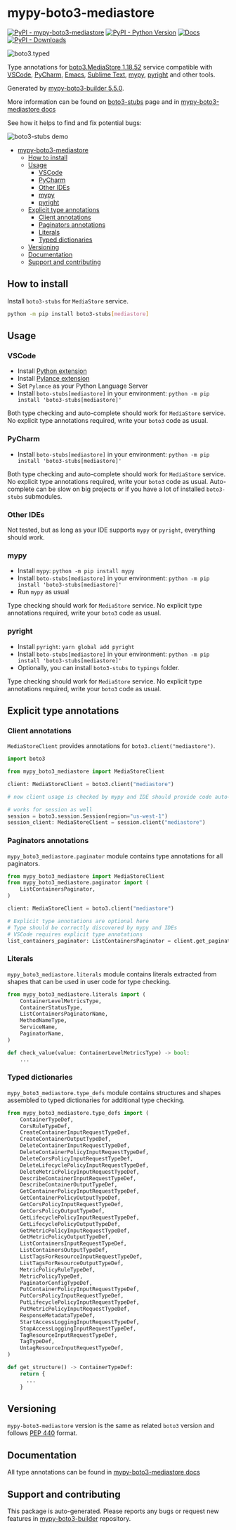 <a id="mypy-boto3-mediastore"></a>

# mypy-boto3-mediastore

[![PyPI - mypy-boto3-mediastore](https://img.shields.io/pypi/v/mypy-boto3-mediastore.svg?color=blue)](https://pypi.org/project/mypy-boto3-mediastore)
[![PyPI - Python Version](https://img.shields.io/pypi/pyversions/mypy-boto3-mediastore.svg?color=blue)](https://pypi.org/project/mypy-boto3-mediastore)
[![Docs](https://img.shields.io/readthedocs/mypy-boto3-builder.svg?color=blue)](https://mypy-boto3-builder.readthedocs.io/)
[![PyPI - Downloads](https://img.shields.io/pypi/dw/mypy-boto3-mediastore?color=blue)](https://pypistats.org/packages/mypy-boto3-mediastore)

![boto3.typed](https://github.com/vemel/mypy_boto3_builder/raw/master/logo.png)

Type annotations for
[boto3.MediaStore 1.18.52](https://boto3.amazonaws.com/v1/documentation/api/1.18.52/reference/services/mediastore.html#MediaStore)
service compatible with [VSCode](https://code.visualstudio.com/),
[PyCharm](https://www.jetbrains.com/pycharm/),
[Emacs](https://www.gnu.org/software/emacs/),
[Sublime Text](https://www.sublimetext.com/),
[mypy](https://github.com/python/mypy),
[pyright](https://github.com/microsoft/pyright) and other tools.

Generated by
[mypy-boto3-builder 5.5.0](https://github.com/vemel/mypy_boto3_builder).

More information can be found on
[boto3-stubs](https://pypi.org/project/boto3-stubs/) page and in
[mypy-boto3-mediastore docs](https://vemel.github.io/boto3_stubs_docs/mypy_boto3_mediastore/)

See how it helps to find and fix potential bugs:

![boto3-stubs demo](https://github.com/vemel/mypy_boto3_builder/raw/master/demo.gif)

- [mypy-boto3-mediastore](#mypy-boto3-mediastore)
  - [How to install](#how-to-install)
  - [Usage](#usage)
    - [VSCode](#vscode)
    - [PyCharm](#pycharm)
    - [Other IDEs](#other-ides)
    - [mypy](#mypy)
    - [pyright](#pyright)
  - [Explicit type annotations](#explicit-type-annotations)
    - [Client annotations](#client-annotations)
    - [Paginators annotations](#paginators-annotations)
    - [Literals](#literals)
    - [Typed dictionaries](#typed-dictionaries)
  - [Versioning](#versioning)
  - [Documentation](#documentation)
  - [Support and contributing](#support-and-contributing)

<a id="how-to-install"></a>

## How to install

Install `boto3-stubs` for `MediaStore` service.

```bash
python -m pip install boto3-stubs[mediastore]
```

<a id="usage"></a>

## Usage

<a id="vscode"></a>

### VSCode

- Install
  [Python extension](https://marketplace.visualstudio.com/items?itemName=ms-python.python)
- Install
  [Pylance extension](https://marketplace.visualstudio.com/items?itemName=ms-python.vscode-pylance)
- Set `Pylance` as your Python Language Server
- Install `boto-stubs[mediastore]` in your environment:
  `python -m pip install 'boto3-stubs[mediastore]'`

Both type checking and auto-complete should work for `MediaStore` service. No
explicit type annotations required, write your `boto3` code as usual.

<a id="pycharm"></a>

### PyCharm

- Install `boto-stubs[mediastore]` in your environment:
  `python -m pip install 'boto3-stubs[mediastore]'`

Both type checking and auto-complete should work for `MediaStore` service. No
explicit type annotations required, write your `boto3` code as usual.
Auto-complete can be slow on big projects or if you have a lot of installed
`boto3-stubs` submodules.

<a id="other-ides"></a>

### Other IDEs

Not tested, but as long as your IDE supports `mypy` or `pyright`, everything
should work.

<a id="mypy"></a>

### mypy

- Install `mypy`: `python -m pip install mypy`
- Install `boto-stubs[mediastore]` in your environment:
  `python -m pip install 'boto3-stubs[mediastore]'`
- Run `mypy` as usual

Type checking should work for `MediaStore` service. No explicit type
annotations required, write your `boto3` code as usual.

<a id="pyright"></a>

### pyright

- Install `pyright`: `yarn global add pyright`
- Install `boto-stubs[mediastore]` in your environment:
  `python -m pip install 'boto3-stubs[mediastore]'`
- Optionally, you can install `boto3-stubs` to `typings` folder.

Type checking should work for `MediaStore` service. No explicit type
annotations required, write your `boto3` code as usual.

<a id="explicit-type-annotations"></a>

## Explicit type annotations

<a id="client-annotations"></a>

### Client annotations

`MediaStoreClient` provides annotations for `boto3.client("mediastore")`.

```python
import boto3

from mypy_boto3_mediastore import MediaStoreClient

client: MediaStoreClient = boto3.client("mediastore")

# now client usage is checked by mypy and IDE should provide code auto-complete

# works for session as well
session = boto3.session.Session(region="us-west-1")
session_client: MediaStoreClient = session.client("mediastore")
```

<a id="paginators-annotations"></a>

### Paginators annotations

`mypy_boto3_mediastore.paginator` module contains type annotations for all
paginators.

```python
from mypy_boto3_mediastore import MediaStoreClient
from mypy_boto3_mediastore.paginator import (
    ListContainersPaginator,
)

client: MediaStoreClient = boto3.client("mediastore")

# Explicit type annotations are optional here
# Type should be correctly discovered by mypy and IDEs
# VSCode requires explicit type annotations
list_containers_paginator: ListContainersPaginator = client.get_paginator("list_containers")
```

<a id="literals"></a>

### Literals

`mypy_boto3_mediastore.literals` module contains literals extracted from shapes
that can be used in user code for type checking.

```python
from mypy_boto3_mediastore.literals import (
    ContainerLevelMetricsType,
    ContainerStatusType,
    ListContainersPaginatorName,
    MethodNameType,
    ServiceName,
    PaginatorName,
)

def check_value(value: ContainerLevelMetricsType) -> bool:
    ...
```

<a id="typed-dictionaries"></a>

### Typed dictionaries

`mypy_boto3_mediastore.type_defs` module contains structures and shapes
assembled to typed dictionaries for additional type checking.

```python
from mypy_boto3_mediastore.type_defs import (
    ContainerTypeDef,
    CorsRuleTypeDef,
    CreateContainerInputRequestTypeDef,
    CreateContainerOutputTypeDef,
    DeleteContainerInputRequestTypeDef,
    DeleteContainerPolicyInputRequestTypeDef,
    DeleteCorsPolicyInputRequestTypeDef,
    DeleteLifecyclePolicyInputRequestTypeDef,
    DeleteMetricPolicyInputRequestTypeDef,
    DescribeContainerInputRequestTypeDef,
    DescribeContainerOutputTypeDef,
    GetContainerPolicyInputRequestTypeDef,
    GetContainerPolicyOutputTypeDef,
    GetCorsPolicyInputRequestTypeDef,
    GetCorsPolicyOutputTypeDef,
    GetLifecyclePolicyInputRequestTypeDef,
    GetLifecyclePolicyOutputTypeDef,
    GetMetricPolicyInputRequestTypeDef,
    GetMetricPolicyOutputTypeDef,
    ListContainersInputRequestTypeDef,
    ListContainersOutputTypeDef,
    ListTagsForResourceInputRequestTypeDef,
    ListTagsForResourceOutputTypeDef,
    MetricPolicyRuleTypeDef,
    MetricPolicyTypeDef,
    PaginatorConfigTypeDef,
    PutContainerPolicyInputRequestTypeDef,
    PutCorsPolicyInputRequestTypeDef,
    PutLifecyclePolicyInputRequestTypeDef,
    PutMetricPolicyInputRequestTypeDef,
    ResponseMetadataTypeDef,
    StartAccessLoggingInputRequestTypeDef,
    StopAccessLoggingInputRequestTypeDef,
    TagResourceInputRequestTypeDef,
    TagTypeDef,
    UntagResourceInputRequestTypeDef,
)

def get_structure() -> ContainerTypeDef:
    return {
      ...
    }
```

<a id="versioning"></a>

## Versioning

`mypy-boto3-mediastore` version is the same as related `boto3` version and
follows [PEP 440](https://www.python.org/dev/peps/pep-0440/) format.

<a id="documentation"></a>

## Documentation

All type annotations can be found in
[mypy-boto3-mediastore docs](https://vemel.github.io/boto3_stubs_docs/mypy_boto3_mediastore/)

<a id="support-and-contributing"></a>

## Support and contributing

This package is auto-generated. Please reports any bugs or request new features
in [mypy-boto3-builder](https://github.com/vemel/mypy_boto3_builder/issues/)
repository.

